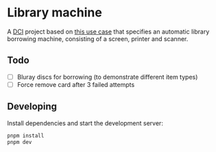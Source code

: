 # Library machine

A [DCI](https://blog.encodeart.dev/dci-tutorial-for-typescript-part-1) project based on [this use case](https://docs.google.com/spreadsheets/d/1TSpjKUhjvP9pMRukt_mInHVbdQWsXHzFjSymQ3VyGmE/edit?usp=sharing) that specifies an automatic library borrowing machine, consisting of a screen, printer and scanner.

## Todo

- [ ] Bluray discs for borrowing (to demonstrate different item types)
- [ ] Force remove card after 3 failed attempts

## Developing

Install dependencies and start the development server:

```bash
pnpm install
pnpm dev
```
